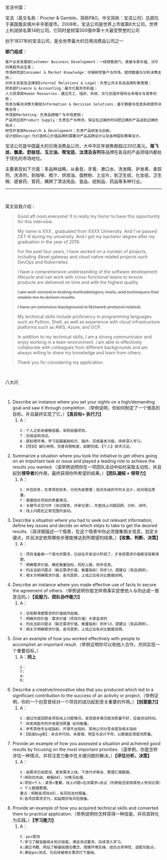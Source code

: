 宝洁中国：

宝洁（英文名称：Procter & Gamble，简称P&G，中文简称：宝洁公司）总部位于美国俄亥俄州辛辛那提市。2008年，宝洁公司是世界上市值第6大公司，世界上利润排名第14的公司。它同时是财富500强中第十大最受赞誉的公司

创于1837年的宝洁公司，是全世界最大的日用消费品公司之一

**部门组成**：

```
客户业务发展部Customer Business Development：一线销售部门，直接与家乐福、沃尔玛等超市谈生意；
市场研究部Consumer & Market Knowledge：仔细研究客户与市场，提供数据与分析决策支持；
对外关系部及法律部External Relations & Legal：负责公共关系及品牌形象管理；
财务部Finance & Accounting：最大化股东的利益；
人力资源部Human Resources：通过员工、组织、系统、文化创造并保持业务增长与竞争优势；
信息与解决决策方案部Information & Decision Solutions：基于数据与信息系统提供决策支持；
市场部Marketing：负责品牌推广与市场营销；
产品供应部Product Supply：负责生产与物流，保证在正确的时间把正确的产品送到正确的地点；
研究开发部Research & Development：负责产品研发与创新。
设计部Design:为打造核心价值品牌的需要对产品品牌设计以及各种国际赛事设计。
```

宝洁公司是中国最大的日用消费品公司，大中华区年销售额超过20亿美元。**海飞丝、飘柔、舒肤佳、玉兰油、帮宝适、汰渍及吉列**等品牌在各自的产品领域内都处于领先的市场地位。

主要表现如下方面：多品种战略，从香皂、牙膏、漱口水、洗发精、护发素、柔软剂、洗涤剂，到咖啡、橙汁、烘焙油、蛋糕粉、土豆片，到卫生纸、化妆纸、卫生棉、感冒药、胃药，横跨了清洁用品、食品、纸制品、药品等多种行业。

---

<br/>

英文自我介绍：

> Good aft noon,everyone! It is really my honor to have this opportunity for this interview.
> 
> My name is  XXX , graduated from XXXX University. And I've passed CET-6 during my university. And I got my bachelor degree after my graduation in the year of 2019.   
> 
> For the past four years, I have worked on a number of  projects, including 4level gateway and cloud native  related projects such DevOps and Kubernetes
> 
> I have a comprehensive understanding of the software development lifecycle and can work with cross-functional teams to ensure products are delivered on time and with the highest quality.
> 
> ~~I am well-versed in testing methodologies, tools, and techniques that enable me to deliver results.~~
> 
> ~~I have an extensive background in Network protocol related.~~
> 
> My technical skills include proficiency in programming languages such as Python, Shell, as well as experience with cloud infrastructure platforms such as AWS, Azure, and GCP. 
> 
> In addition to my technical skills, I am a strong communicator and enjoy working in a team environment. I am able to effectively collaborate with colleagues from different backgrounds and am always willing to share my knowledge and learn from others.
> 
> Thank you for considering my application.

<br/>

八大问

<br/>

1. Describe an instance where you set your sights on a high/demanding goal and saw it through completion.（举例说明，你如何制定了一个很高的目标，并且最终实现了它。）**【高目标+ 执行力】**
   1. A：
      ```
      S：个人之前未接触容器，采购容器项目。
      T：完成采购测试。
      A：提前搭环境，学习容器基础知识、操作，完成基本功能，持续深入学习。
      R：【项目】细化用例，完善流程制度，如期完成。【个人】技术沉淀。
      ```
2. Summarize a situation where you took the initiative to get others going on an important task or issue and played a leading role to achieve the results you wanted.（请举例说明你在一项团队活动中如何采取主动性，并且起到**领导者**的作用，最终获得你所希望的结果。）**【团队凝结 + 领导力】**
   1. A：
      ```
      S：外包较多，负责项目较多，分优先级管理；低优先级的平时关注少，如何保证质量。
      T：掌握低优项目的质量情况。
      A：关键节点交付件（测试报告、评审记录），月度线上问题回顾、分析、闭环。
      R：线上问题在正常范围内波动。
      ```
3. Describe a situation where you had to seek out relevant information, define key issues and decide on which steps to take to get the desired results.（请详细描述一个情景，在这个情景中你必须搜集相关信息，划定关键点，并且决定依照哪些步骤能够达到所期望的结果。）**【收集、判断、决策】**
   1. A：
      ```
      S：项目准备做一个很大的需求，已经在开发设计阶段了，才发现需求价值都没有聊清楚。
      T：明确需求价值，确定衡量指标，风险上报，同步信息。
      A：列出当前问题点（缺乏需求价值、衡量指标）同步ld，提建议（竞品调研）。
      R：相关方明确需求价值，各司其职，上线之后有对比数据说明。
      ```
4. Describe an instance where you made effective use of facts to secure the agreement of others.（举例说明你是怎样用事实促使他人与你达成一致意见的。）**【说服力、团队协作能力】**
   1. A：
      ```
      S：没有聊清楚需求的价值就开始做。
      T：明确共同价值：需求价值（项目价值）大家追求的
      A：列出当前问题点（缺乏需求价值、衡量指标）同步ld，提建议（竞品调研）。
      R：相关方明确需求价值，各司其职，上线之后有对比数据说明。
      ```
5. Give an example of how you worked effectively with people to accomplish an important result.（举例证明你可以和他人合作，共同实现一个重要目标。）
   1. A：**同上**
      ```
      S：
      T:
      A:
      R:
      ```
6. Describe a creative/innovative idea that you produced which led to a significant contribution to the success of an activity or project.（举例证明，你的一个创意曾经对一个项目的成功起到至关重要的作用。）**【创意能力】**
   1. A：
      ```
      S：通过月度回顾各项目线上问题情况，发现很多情况提测质量不好，压缩测试时间。
      T：研发效能中的开发提测质量 如何衡量。
      A：参考其他专业组指标、开源平台指标、其他公司分享会提及相关指标
      R：【低级bug率】：未合并代码、未冒烟、明显与设计不符。以数据反馈提测质量。
      ```
7. Provide an example of how you assessed a situation and achieved good results by focusing on the most important priorities.（请举例，你是怎样评估一种情况，并将注意力集中在关键问题的解决。）**【评估分析、决策】**
   1. A：
      ```
      S：由需求已经提测、紧急需求上线、下迭代评审会、整理汇报数据。
      T:辨别优先级，根据ddl，分情况处理。
      A:项目>个人；紧急>重要。线上问题>在测需求>会议（判断能否安排其他人参加记录）> 个人数据整理。
      重点：明晰各项目ddl，有风险及时报备。
      R:各项目需求交付，如延期亦有风险报备。
      ```
8. Provide an example of how you acquired technical skills and converted them to practical application.（举例说明你怎样获得一种技能，并将其转化为实践。）**【学习能力】**
   1. A：
      ```
      S：poc提测
      T:学习了解容器相关知识技能，满足测试要求，后续深入学习。
      A:通过书籍、网站了解基础理论概念，搭建环境实操，结合业务特性，适配功能点。
      R:满足poc测试，为后续接相关需求打下基础。
      ```
